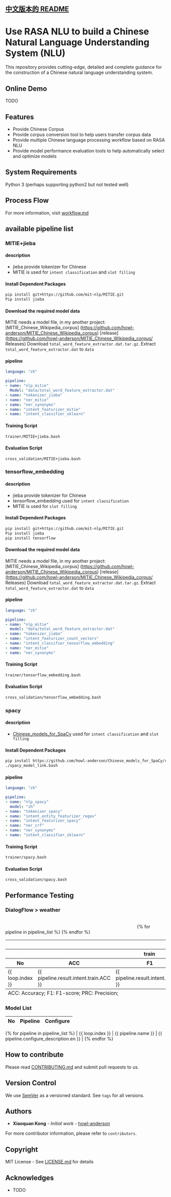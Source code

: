 [中文版本的 README](README.md)
------------------------------

# Use RASA NLU to build a Chinese Natural Language Understanding System (NLU)

This repository provides cutting-edge, detailed and complete guidance for the construction of a Chinese natural language understanding system.

## Online Demo

TODO

## Features
- Provide Chinese Corpus
- Provide corpus conversion tool to help users transfer corpus data
- Provide multiple Chinese language processing workflow based on RASA NLU
- Provide model performance evaluation tools to help automatically select and optimize models

## System Requirements

Python 3 (perhaps supporting python2 but not tested well)

## Process Flow

For more information, visit [workflow.md](workflow.md)

## available pipeline list
### MITIE+jieba
#### description
* jieba provide tokenizer for Chinese
* MITIE is used for `intent classification` and `slot filling`
#### Install Dependent Packages
```bash
pip install git+https://github.com/mit-nlp/MITIE.git
Pip install jieba
```
#### Download the required model data
MITIE needs a model file, in my another project: [MITIE_Chinese_Wikipedia_corpus] (https://github.com/howl-anderson/MITIE_Chinese_Wikipedia_corpus) [release] (https://github.com/howl-anderson/MITIE_Chinese_Wikipedia_corpus/ Releases) Download `total_word_feature_extractor.dat.tar.gz`. Extract `total_word_feature_extractor.dat` to `data`
#### pipeline
```yaml
language: "zh"

pipeline:
- name: "nlp_mitie"
  Model: "data/total_word_feature_extractor.dat"
- name: "tokenizer_jieba"
- name: "ner_mitie"
- name: "ner_synonyms"
- name: "intent_featurizer_mitie"
- name: "intent_classifier_sklearn"
```

#### Training Script
```bash
trainer/MITIE+jieba.bash
```

#### Evaluation Script
```bash
cross_validation/MITIE+jieba.bash
```

### tensorflow_embedding
#### description
* jieba provide tokenizer for Chinese
* tensorflow_embedding used for `intent classification`
* MITIE is used for `slot filling`

#### Install Dependent Packages
```bash
pip install git+https://github.com/mit-nlp/MITIE.git
Pip install jieba
pip install tensorflow
```
#### Download the required model data
MITIE needs a model file, in my another project: [MITIE_Chinese_Wikipedia_corpus] (https://github.com/howl-anderson/MITIE_Chinese_Wikipedia_corpus) [release] (https://github.com/howl-anderson/MITIE_Chinese_Wikipedia_corpus/ Releases) Download `total_word_feature_extractor.dat.tar.gz`. Extract `total_word_feature_extractor.dat` to `data`
#### pipeline
```yaml
language: "zh"

pipeline:
- name: "nlp_mitie"
  model: "data/total_word_feature_extractor.dat"
- name: "tokenizer_jieba"
- name: "intent_featurizer_count_vectors"
- name: "intent_classifier_tensorflow_embedding"
- name: "ner_mitie"
- name: "ner_synonyms"
```

#### Training Script
```bash
trainer/tensorflow_embedding.bash
```

#### Evaluation Script
```bash
cross_validation/tensorflow_embedding.bash
```

### spacy
#### description
* [Chinese_models_for_SpaCy](https://github.com/howl-anderson/Chinese_models_for_SpaCy) used for `intent classification` and `slot filling`
#### Install Dependent Packages
```bash
pip install https://github.com/howl-anderson/Chinese_models_for_SpaCy/releases/download/v2.0.3/zh_core_web_sm-2.0.3.tar.gz
./spacy_model_link.bash
```
#### pipeline
```yaml
language: "zh"

pipeline:
- name: "nlp_spacy"
  model: "zh"
- name: "tokenizer_spacy"
- name: "intent_entity_featurizer_regex"
- name: "intent_featurizer_spacy"
- name: "ner_crf"
- name: "ner_synonyms"
- name: "intent_classifier_sklearn"
```

#### Training Script
```bash
trainer/spacy.bash
```

#### Evaluation Script
```bash
cross_validation/spacy.bash
```


## Performance Testing
### DialogFlow > weather
<table>
    <thead>
    <tr>
        <th></th>
        <th colspan="6">Intent</th>
        <th colspan="6">Entity</th>
    </tr>
    <tr>
        <th></th>
        <th colspan="3">train</th>
        <th colspan="3">test</th>
        <th colspan="3">train</th>
        <th colspan="3">test</th>
    </tr>
    <tr>
        <th>No</th>
        <th>ACC</th>
        <th>F1</th>
        <th>PRC</th>
        <th>ACC</th>
        <th>F1</th>
        <th>PRC</th>
        <th>ACC</th>
        <th>F1</th>
        <th>PRC</th>
        <th>ACC</th>
        <th>F1</th>
        <th>PRC</th>
    </tr>
    </thead>
    <tbody>
    {% for pipeline in pipeline_list %}
    <tr>
        <td>{{ loop.index }}</td>
        <td>{{ pipeline.result.intent.train.ACC }}</td>
        <td>{{ pipeline.result.intent.train.F1 }}</td>
        <td>{{ pipeline.result.intent.train.PRC }}</td>
        <td>{{ pipeline.result.intent.test.ACC }}</td>
        <td>{{ pipeline.result.intent.test.F1 }}</td>
        <td>{{ pipeline.result.intent.test.PRC }}</td>
        <td>{{ pipeline.result.entity.train.ACC }}</td>
        <td>{{ pipeline.result.entity.train.F1 }}</td>
        <td>{{ pipeline.result.entity.train.PRC }}</td>
        <td>{{ pipeline.result.entity.test.ACC }}</td>
        <td>{{ pipeline.result.entity.test.F1 }}</td>
        <td>{{ pipeline.result.entity.test.PRC }}</td>
    </tr>
    {% endfor %}
    </tbody>
    <tfoot>
        <tr>
            <td colspan="13">
                ACC: Accuracy; F1: F1-score; PRC: Precision;
            </td>
        </tr>
    </tfoot>
</table>

### Model List

| No  | Pipeline             | Configure                                                                    |
|-----|----------------------|------------------------------------------------------------------------------|
{% for pipeline in pipeline_list %}
| {{ loop.index }} | {{ pipeline.name }} | {{ pipeline.configure_description.en }} |
{% endfor %}

## How to contribute

Please read [CONTRIBUTING.md](https://gist.github.com/PurpleBooth/b24679402957c63ec426) and submit pull requests to us.

## Version Control

We use [SemVer](http://semver.org/) as a versioned standard. See `tags` for all versions.

## Authors

* **Xiaoquan Kong** - *Initial work* - [howl-anderson](https://github.com/howl-anderson)

For more contributor information, please refer to `contributors`.

## Copyright

MIT License - See [LICENSE.md](LICENSE.md) for details

## Acknowledges

* TODO
